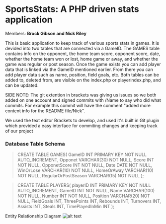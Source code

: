 # SportsStats: A PHP driven stats application
Members: **Brock Gibson and Nick Riley**

This is basic application to keep track of various sports stats in games. It is devided into two tables that are connected via a GameID. The GAMES table
contains info on the opponent, the home team score, opponent score, date, whether the home team won or lost, home game or away, and whether the game was regular or post season. Once the game exists you can add player data that is linked via the GameID mentioned earlier. From there you can add player data such as name, position, field goals, etc. Both tables can be added to, deleted from, are visible on the index.php or playerindex.php, and can be updated.

SIDE NOTE: The git extention in brackets was giving us issues so we both added on one account and signed commits with /Name to say who did what commits. For example this commit will have the comment "added more content info for the README file/Nick".

We used the text editor Brackets to develop, and used it's built in Git plugin which provided a easy interface for commiting changes and keeping track of our project

 ### Database Table Schema


>CREATE TABLE GAMES(
    GameID INT PRIMARY KEY NOT NULL AUTO_INCREMENT,
    Opponet VARCHAR(30) NOT NULL,
    Score INT NOT NULL,
    OpponetScore INT NOT NULL,
    Date DATE NOT NULL,
    WinOrLose VARCHAR(10) NOT NULL,
    HomeOrAway VARCHAR(10) NOT NULL,
    RegularOrPostSeason VARCHAR(15) NOT NULL
);

>CREATE TABLE PLAYERS(
    playerID INT PRIMARY KEY NOT NULL AUTO_INCREMENT,
    GameID INT NOT NULL,
    Name VARCHAR(100) NOT NULL,
    Number INT NOT NULL,
    Position VARCHAR(20) NOT NULL,
    FieldGoals INT,
    ThreePoints INT,
    Rebounds INT,
    Turnovers INT,
    Assists INT,
    Steals INT,
    TimePlayedInMin INT
);

<!--This is a reference link to our Entity Relationship Diagram-->
Entity Relationship Diagram 
![alt text][logo]

[logo]:  https://github.com/Brockerboy/SportsStats/blob/master/SportsStatsERD.png
"ERD"
    